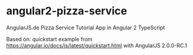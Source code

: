 # angular2-pizza-service
AngularJS.de Pizza Service Tutorial App in Angular 2 TypeScript

Based on:
quickstart example from https://angular.io/docs/js/latest/quickstart.html with AngularJS 2.0.0-RC.1
